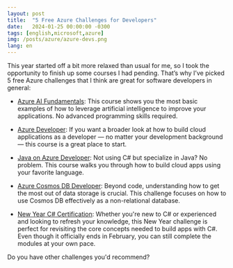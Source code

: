 ```yaml
---
layout: post
title:  "5 Free Azure Challenges for Developers"
date:   2024-01-25 00:00:00 -0300
tags: [english,microsoft,azure]
img: /posts/azure/azure-devs.png
lang: en
---
```


This year started off a bit more relaxed than usual for me, so I took the opportunity to finish up some courses I had pending. That’s why I’ve picked 5 free Azure challenges that I think are great for software developers in general:

* [Azure AI Fundamentals](https://learn.microsoft.com/en-us/training/challenges?id=8E1F62A7-99E3-48E4-9EC9-1FFFB99EE9AF&WT.mc_id=AZ-MVP-5003354): This course shows you the most basic examples of how to leverage artificial intelligence to improve your applications. No advanced programming skills required.

* [Azure Developer](https://learn.microsoft.com/en-us/training/challenges?id=4B2F91E9-04C5-4A1C-8F67-443ADEFD0806&WT.mc_id=AZ-MVP-5003354): If you want a broader look at how to build cloud applications as a developer — no matter your development background — this course is a great place to start.

* [Java on Azure Developer](https://learn.microsoft.com/en-us/training/challenges?id=169a2977-dccc-4e6c-9990-1dde71b456b8&WT.mc_id=AZ-MVP-5003354): Not using C# but specialize in Java? No problem. This course walks you through how to build cloud apps using your favorite language.

* [Azure Cosmos DB Developer](https://learn.microsoft.com/en-us/training/challenges?id=d6c6d844-1da1-470f-9157-ee9471c6b55d&WT.mc_id=AZ-MVP-5003354): Beyond code, understanding how to get the most out of data storage is crucial. This challenge focuses on how to use Cosmos DB effectively as a non-relational database.

* [New Year C# Certification](https://learn.microsoft.com/en-us/training/challenges?id=76615901-392C-413E-B7A2-0A015F52F44E&WT.mc_id=AZ-MVP-5003354): Whether you're new to C# or experienced and looking to refresh your knowledge, this New Year challenge is perfect for revisiting the core concepts needed to build apps with C#. Even though it officially ends in February, you can still complete the modules at your own pace.

Do you have other challenges you'd recommend?

